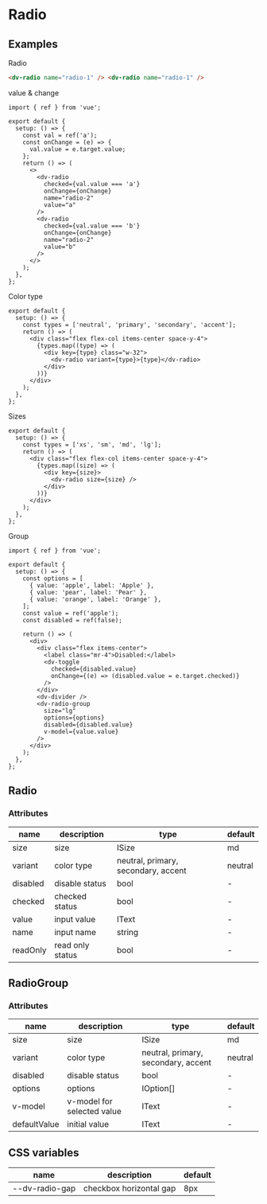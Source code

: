 # Radio

## Examples

Radio

```html :::demo
<dv-radio name="radio-1" /> <dv-radio name="radio-1" />
```

value & change

```tsx :::run
import { ref } from 'vue';

export default {
  setup: () => {
    const val = ref('a');
    const onChange = (e) => {
      val.value = e.target.value;
    };
    return () => (
      <>
        <dv-radio
          checked={val.value === 'a'}
          onChange={onChange}
          name="radio-2"
          value="a"
        />
        <dv-radio
          checked={val.value === 'b'}
          onChange={onChange}
          name="radio-2"
          value="b"
        />
      </>
    );
  },
};
```

Color type

```tsx :::run
export default {
  setup: () => {
    const types = ['neutral', 'primary', 'secondary', 'accent'];
    return () => (
      <div class="flex flex-col items-center space-y-4">
        {types.map((type) => (
          <div key={type} class="w-32">
            <dv-radio variant={type}>{type}</dv-radio>
          </div>
        ))}
      </div>
    );
  },
};
```

Sizes

```tsx :::run
export default {
  setup: () => {
    const types = ['xs', 'sm', 'md', 'lg'];
    return () => (
      <div class="flex flex-col items-center space-y-4">
        {types.map((size) => (
          <div key={size}>
            <dv-radio size={size} />
          </div>
        ))}
      </div>
    );
  },
};
```

Group

```tsx :::run
import { ref } from 'vue';

export default {
  setup: () => {
    const options = [
      { value: 'apple', label: 'Apple' },
      { value: 'pear', label: 'Pear' },
      { value: 'orange', label: 'Orange' },
    ];
    const value = ref('apple');
    const disabled = ref(false);

    return () => (
      <div>
        <div class="flex items-center">
          <label class="mr-4">Disabled:</label>
          <dv-toggle
            checked={disabled.value}
            onChange={(e) => (disabled.value = e.target.checked)}
          />
        </div>
        <dv-divider />
        <dv-radio-group
          size="lg"
          options={options}
          disabled={disabled.value}
          v-model={value.value}
        />
      </div>
    );
  },
};
```

## Radio

### Attributes

| name     | description      | type                                | default |
| -------- | ---------------- | ----------------------------------- | ------- |
| size     | size             | ISize                               | md      |
| variant  | color type       | neutral, primary, secondary, accent | neutral |
| disabled | disable status   | bool                                | -       |
| checked  | checked status   | bool                                | -       |
| value    | input value      | IText                               | -       |
| name     | input name       | string                              | -       |
| readOnly | read only status | bool                                | -       |

## RadioGroup

### Attributes

| name         | description                | type                                | default |
| ------------ | -------------------------- | ----------------------------------- | ------- |
| size         | size                       | ISize                               | md      |
| variant      | color type                 | neutral, primary, secondary, accent | neutral |
| disabled     | disable status             | bool                                | -       |
| options      | options                    | IOption[]                           | -       |
| v-model      | v-model for selected value | IText                               | -       |
| defaultValue | initial value              | IText                               | -       |

## CSS variables

| name           | description             | default |
| -------------- | ----------------------- | ------- |
| --dv-radio-gap | checkbox horizontal gap | 8px     |
